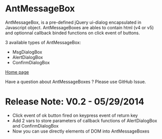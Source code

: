 AntMessageBox
=============

AntMessageBox, is a pre-defined jQuery ui-dialog encapsulated in Javascript object. AntMessageBoxes are ables to contain html (v4 or v5) and optionnal callback binded functions on click event of buttons.

3 available types of AntMessageBox: 
- MsgDialogBox
- AlertDialogBox 
- ConfirmDialogBox

<a href="http://antproduction.free.fr/AntMessageBox" target="_blank">Home page</a>

Have a question about AntMessageBoxes ? Please use GitHub Issue. 

Release Note: V0.2 - 05/29/2014
=============
- Click event of ok button fired on keypress event of return key
- Add 2 vars to store parameters of callback functions of AlertDialogBox and ConfirmDialogBox
- Now you can use directly elements of DOM into AntMessageBoxes

